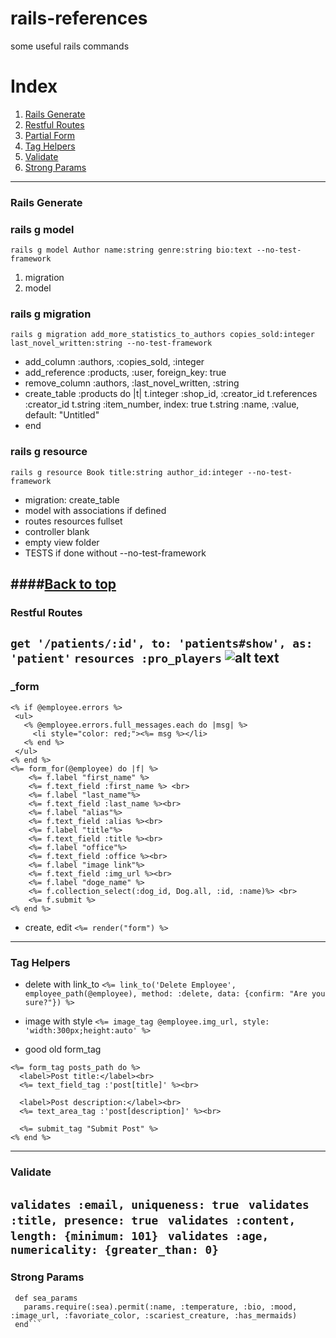 # rails-references
some useful rails commands

# Index
1. [Rails Generate](#Rails-Generate)
2. [Restful Routes](#Restful-Routes)
3. [Partial Form](#_form)
4. [Tag Helpers](#Tag-Helpers)
5. [Validate](#Validate)
6. [Strong Params](#Strong-Params)
---
### Rails Generate
### rails g model
```rails g model Author name:string genre:string bio:text --no-test-framework```
  1. migration
  2. model
### rails g migration 
```rails g migration add_more_statistics_to_authors copies_sold:integer last_novel_written:string --no-test-framework```
  * add_column :authors, :copies_sold, :integer
  * add_reference :products, :user, foreign_key: true
  * remove_column :authors, :last_novel_written, :string
  * create_table :products do |t|
    t.integer :shop_id, :creator_id
    t.references :creator_id
    t.string  :item_number, index: true
    t.string  :name, :value, default: "Untitled"
  * end
### rails g resource
  ``` rails g resource Book title:string author_id:integer --no-test-framework ```
  * migration: create_table
  * model with associations if defined
  * routes resources fullset
  * controller blank
  * empty view folder
  * TESTS if done without --no-test-framework

####[Back to top](#Index)
---
### Restful Routes
```get '/patients/:id', to: 'patients#show', as: 'patient'```
```resources :pro_players```
![alt text](https://i.stack.imgur.com/64uf4.png)
---
### _form
```
<% if @employee.errors %>
 <ul>
   <% @employee.errors.full_messages.each do |msg| %>
     <li style="color: red;"><%= msg %></li>
   <% end %>
 </ul>
<% end %>
<%= form_for(@employee) do |f| %>
    <%= f.label "first_name" %>
    <%= f.text_field :first_name %> <br>
    <%= f.label "last_name"%>
    <%= f.text_field :last_name %><br>
    <%= f.label "alias"%>
    <%= f.text_field :alias %><br>
    <%= f.label "title"%>
    <%= f.text_field :title %><br>
    <%= f.label "office"%>
    <%= f.text_field :office %><br>
    <%= f.label "image link"%>
    <%= f.text_field :img_url %><br>
    <%= f.label "doge_name" %>
    <%= f.collection_select(:dog_id, Dog.all, :id, :name)%> <br>
    <%= f.submit %>
<% end %>
```
* create, edit
```<%= render("form") %>```
---

### Tag Helpers

* delete with link_to
```<%= link_to('Delete Employee', employee_path(@employee), method: :delete, data: {confirm: "Are you sure?"}) %>```

* image with style
```<%= image_tag @employee.img_url, style: 'width:300px;height:auto' %>```

* good old form_tag
```
<%= form_tag posts_path do %>
  <label>Post title:</label><br>
  <%= text_field_tag :'post[title]' %><br>

  <label>Post description:</label><br>
  <%= text_area_tag :'post[description]' %><br>

  <%= submit_tag "Submit Post" %>
<% end %>
```
---
### Validate
```validates :email, uniqueness: true ```
```validates :title, presence: true ```
```validates :content, length: {minimum: 101} ```
```validates :age, numericality: {greater_than: 0} ```
---
### Strong Params
```private
 def sea_params
   params.require(:sea).permit(:name, :temperature, :bio, :mood, :image_url, :favoriate_color, :scariest_creature, :has_mermaids)
 end```
